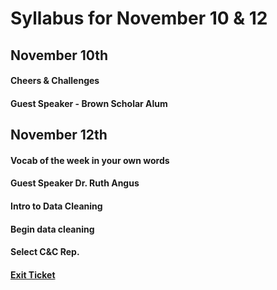# Syllabus for November 10 & 12


## November 10th
#### Cheers & Challenges
#### Guest Speaker - Brown Scholar Alum



## November 12th
#### Vocab of the week in your own words
#### Guest Speaker Dr. Ruth Angus
#### Intro to Data Cleaning
#### Begin data cleaning 
#### Select C&C Rep.
#### [Exit Ticket](https://docs.google.com/forms/d/e/1FAIpQLSfhexyVY226Fo7eyEtHve_MwAFkbjSh_eVrbftjhPyLBquDqQ/viewform?usp=sf_link)
